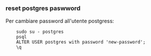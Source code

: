 ### reset postgres paswword

Per cambiare password all'utente postgress:


		sudo su - postgres
		psql
		ALTER USER postgres with password 'new-password';
		\q


<script src="https://gist.github.com/4054136.js"></script>
